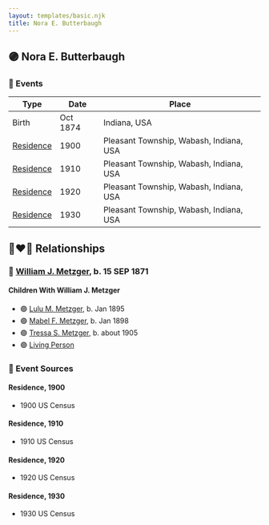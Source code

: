```yaml
---
layout: templates/basic.njk
title: Nora E. Butterbaugh
---
```

## 🟣 Nora E. Butterbaugh

### 📆 Events

Type | Date | Place
------ | ------ | ------
Birth | Oct 1874 | Indiana, USA
[Residence](#event-5832f3c4-2b76-4a73-9922-7c358fbfe18e) | 1900 | Pleasant Township, Wabash, Indiana, USA
[Residence](#event-d8f5dea0-8d40-4c4b-8a31-ede29cb47b2f) | 1910 | Pleasant Township, Wabash, Indiana, USA
[Residence](#event-37806dae-3663-4191-98d3-f46eef79f6bc) | 1920 | Pleasant Township, Wabash, Indiana, USA
[Residence](#event-aadc380f-913a-43f9-b35c-7db209d740b1) | 1930 | Pleasant Township, Wabash, Indiana, USA

## 👩‍❤️‍👨 Relationships

### 🔵 [William J. Metzger](/people/2/26066694), b. 15 SEP 1871

#### Children With William J. Metzger
* 🟣 [Lulu M. Metzger](/people/2/28324145), b. Jan 1895
* 🟣 [Mabel F. Metzger](/people/6/66583980), b. Jan 1898
* 🟣 [Tressa S. Metzger](/people/1/13755640), b. about 1905
* 🟣 [Living Person](/people/2/299104)
### 📰 Event Sources

#### <a id="event-5832f3c4-2b76-4a73-9922-7c358fbfe18e"></a> Residence, 1900
* 1900 US Census

#### <a id="event-d8f5dea0-8d40-4c4b-8a31-ede29cb47b2f"></a> Residence, 1910
* 1910 US Census

#### <a id="event-37806dae-3663-4191-98d3-f46eef79f6bc"></a> Residence, 1920
* 1920 US Census

#### <a id="event-aadc380f-913a-43f9-b35c-7db209d740b1"></a> Residence, 1930
* 1930 US Census
